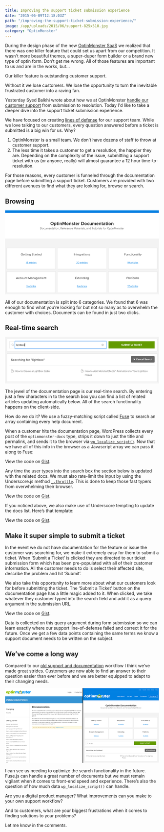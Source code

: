 ```yaml
---
title: Improving the support ticket submission experience
date: "2015-06-09T12:18:03Z"
path: "/improving-the-support-ticket-submission-experience/"
image: /app/uploads/2015/06/support-825x510.jpg
category: "OptinMonster"
---
```

During the design phase of the new [OptinMonster SaaS](https://aaroneaton.blog/wp/recommends/optinmonster/) we realized that there was one killer feature that could set us apart from our competition. It wasn't more beautiful themes, a super-duper form builder or a brand new type of optin form. Don’t get me wrong. All of those features are important to us and are in the works, but&#8230;

Our killer feature is outstanding customer support.

Without it we lose customers. We lose the opportunity to turn the inevitable frustrated customer into a raving fan.

Yesterday Syed Balkhi wrote about how we at OptinMonster [handle our customer support](https://syedbalkhi.com/how-we-handle-customer-support-behind-the-scenes-look/) from submission to resolution. Today I'd like to take a deeper dive into the support ticket submission experience.

We have focused on creating [lines of defense](http://robinhq.com/customer-service-guide/support-content/) for our support team. While we love talking to our customers, every question answered before a ticket is submitted is a big win for us. Why?

  1. OptinMonster is a small team. We don’t have dozens of staff to throw at customer support.
  2. The less time it takes a customer to get a resolution, the happier they are. Depending on the complexity of the issue, submitting a support ticket with us (or anyone, really) will almost guarantee a 12 hour time-to-resolution.

For those reasons, every customer is funneled through the documentation page before submitting a support ticket. Customers are provided with two different avenues to find what they are looking for, browse or search.

## Browsing

![Docs Categories](./OptinMonster_Docs.png)

All of our documentation is split into 6 categories. We found that 6 was enough to find what you’re looking for but not so many as to overwhelm the customer with choices. Documents can be found in just two clicks.

## Real-time search

![Docs Search](./OptinMonster_Docs1.png)

The jewel of the documentation page is our real-time search. By entering just a few characters in to the search box you can find a list of related articles updating automatically below. All of the search functionality happens on the client-side.

How do we do it? We use a fuzzy-matching script called [Fuse](https://github.com/krisk/Fuse) to search an array containing every help document.

When a customer hits the documentation page, WordPress collects every post of the `optinmonster-docs` type, strips it down to just the title and permalink, and sends it to the browser via [`wp_localize_script()`](https://codex.wordpress.org/Function_Reference/wp_localize_script). Now that we have all of this info in the browser as a Javascript array we can pass it along to Fuse:

<div class="oembed-gist">
  <noscript>
    View the code on <a href="https://gist.github.com/channeleaton/66c0951be2dd65e1f13c">Gist</a>.
  </noscript>
</div>

Any time the user types into the search box the section below is updated with the related docs. We must also rate-limit the input by using the Underscore.js method [`_.throttle`](http://underscorejs.org/#throttle). This is done to keep those fast typers from overwhelming their browser.

<div class="oembed-gist">
  <noscript>
    View the code on <a href="https://gist.github.com/channeleaton/66c0951be2dd65e1f13c">Gist</a>.
  </noscript>
</div>

If you noticed above, we also make use of Underscore tempting to update the docs list. Here’s that template:

<div class="oembed-gist">
  <noscript>
    View the code on <a href="https://gist.github.com/channeleaton/66c0951be2dd65e1f13c">Gist</a>.
  </noscript>
</div>

## Make it super simple to submit a ticket

In the event we do not have documentation for the feature or issue the customer was searching for, we make it extremely easy for them to submit a ticket. When ‘Submit a Ticket’ is clicked they are directed to our ticket submission form which has been pre-populated with all of their customer information. All the customer needs to do is select their affected site, describe the problem and hit ‘Submit’.

We also take this opportunity to learn more about what our customers look for before submitting the ticket. The ‘Submit a Ticket’ button on the documentation page has a little magic added to it. When clicked, we take whatever they customer typed into the search field and add it as a query argument in the submission URL.

<div class="oembed-gist">
  <noscript>
    View the code on <a href="https://gist.github.com/channeleaton/66c0951be2dd65e1f13c">Gist</a>.
  </noscript>
</div>

Data is collected on this query argument during form submission so we can learn exactly where our support line-of-defense failed and correct it for the future. Once we get a few data points containing the same terms we know a support document needs to be written on the subject.

## We’ve come a long way

Compared to our [old support and documentation](https://old.optinmonster.com/docs/) workflow I think we’ve made great strides. Customers are now able to find an answer to their question easier than ever before and we are better equipped to adapt to their changing needs.

![Old vs. New](./OptinMonster_Docs2.png)

I can see us needing to optimize the search functionality in the future. Fuse.js can handle a great number of documents but we must remain vigilant when it comes to front-end speed and experience. There’s also the question of how much data `wp_localize_script()` can handle.

Are you a digital product manager? What improvements can you make to your own support workflow?

And to customers, what are your biggest frustrations when it comes to finding solutions to your problems?

Let me know in the comments.
